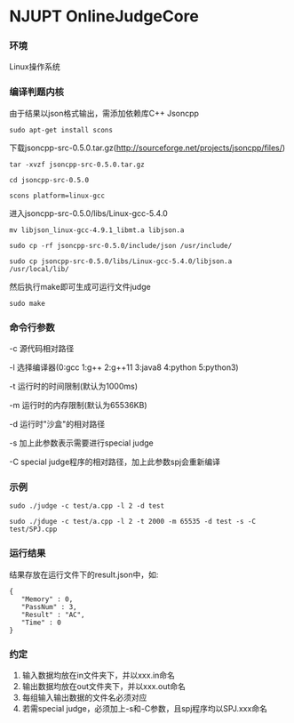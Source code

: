 # NJUPT OnlineJudgeCore #

### 环境 ###

Linux操作系统


### 编译判题内核 ###

由于结果以json格式输出，需添加依赖库C++ Jsoncpp

```
sudo apt-get install scons
```

下载jsoncpp-src-0.5.0.tar.gz(http://sourceforge.net/projects/jsoncpp/files/)

```
tar -xvzf jsoncpp-src-0.5.0.tar.gz

cd jsoncpp-src-0.5.0

scons platform=linux-gcc
```

进入jsoncpp-src-0.5.0/libs/Linux-gcc-5.4.0

```
mv libjson_linux-gcc-4.9.1_libmt.a libjson.a

sudo cp -rf jsoncpp-src-0.5.0/include/json /usr/include/

sudo cp jsoncpp-src-0.5.0/libs/Linux-gcc-5.4.0/libjson.a /usr/local/lib/
```

然后执行make即可生成可运行文件judge

```
sudo make
```

### 命令行参数 ###

-c 源代码相对路径

-l 选择编译器(0:gcc 1:g++ 2:g++11 3:java8 4:python 5:python3)

-t 运行时的时间限制(默认为1000ms)

-m 运行时的内存限制(默认为65536KB)

-d 运行时"沙盒"的相对路径

-s 加上此参数表示需要进行special judge

-C special judge程序的相对路径，加上此参数spj会重新编译

### 示例 ###

```
sudo ./judge -c test/a.cpp -l 2 -d test
```

```
sudo ./jduge -c test/a.cpp -l 2 -t 2000 -m 65535 -d test -s -C test/SPJ.cpp
```

### 运行结果 ###

结果存放在运行文件下的result.json中，如:

```
{
   "Memory" : 0,
   "PassNum" : 3,
   "Result" : "AC",
   "Time" : 0
}
```

### 约定 ###
1) 输入数据均放在in文件夹下，并以xxx.in命名
2) 输出数据均放在out文件夹下，并以xxx.out命名
3) 每组输入输出数据的文件名必须对应
4) 若需special judge，必须加上-s和-C参数，且spj程序均以SPJ.xxx命名

